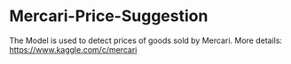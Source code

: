 # Mercari-Price-Suggestion
The Model is used to detect prices of goods sold by Mercari.
More details: https://www.kaggle.com/c/mercari
